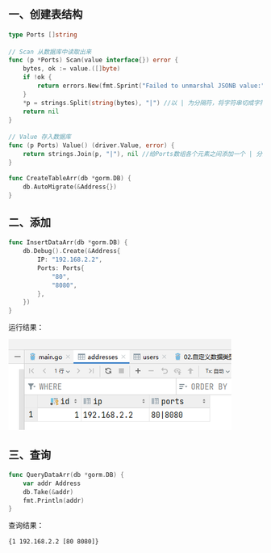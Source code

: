 ## 一、创建表结构

```go
type Ports []string

// Scan 从数据库中读取出来
func (p *Ports) Scan(value interface{}) error {
	bytes, ok := value.([]byte)
	if !ok {
		return errors.New(fmt.Sprint("Failed to unmarshal JSONB value:", value))
	}
	*p = strings.Split(string(bytes), "|") //以 | 为分隔符，将字符串切成字符串数组
	return nil
}

// Value 存入数据库
func (p Ports) Value() (driver.Value, error) {
	return strings.Join(p, "|"), nil //给Ports数组各个元素之间添加一个 | 分隔符
}
```

```go
func CreateTableArr(db *gorm.DB) {
	db.AutoMigrate(&Address{})
}
```

## 二、添加

```go
func InsertDataArr(db *gorm.DB) {
	db.Debug().Create(&Address{
		IP: "192.168.2.2",
		Ports: Ports{
			"80",
			"8080",
		},
	})
}
```

运行结果：

![image-20230116131610227](17.自定义数据类型_数组.assets/image-20230116131610227.png)

## 三、查询

```go
func QueryDataArr(db *gorm.DB) {
	var addr Address
	db.Take(&addr)
	fmt.Println(addr)
}
```

查询结果：

```sh
{1 192.168.2.2 [80 8080]}
```

